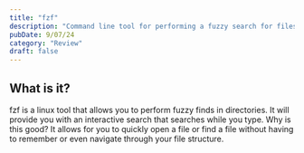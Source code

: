 ```yaml
---
title: "fzf"
description: "Command line tool for performing a fuzzy search for files and folders"
pubDate: 9/07/24
category: "Review"
draft: false
---
```



## What is it?

fzf is a linux tool that allows you to perform fuzzy finds in directories. 
It will provide you with an interactive search that searches while you type. 
Why is this good? It allows for you to quickly open a file or find a file without having to remember or even navigate through your file structure.



